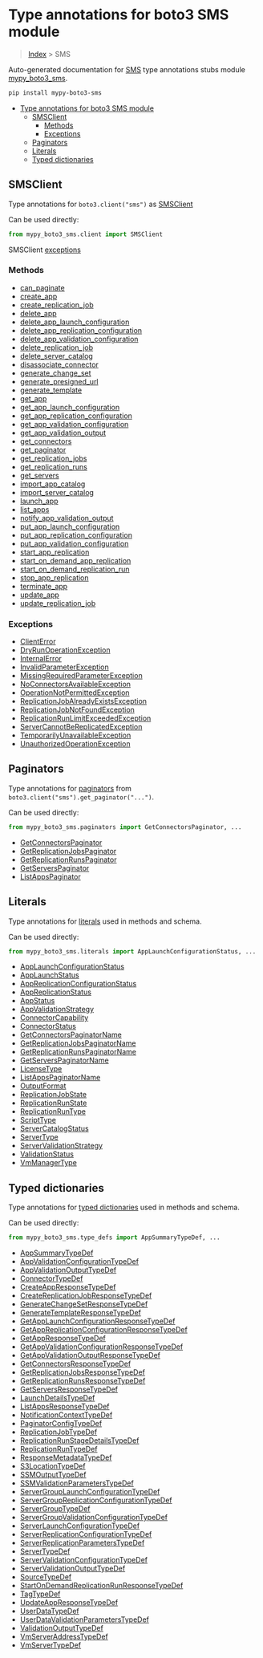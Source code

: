 # Type annotations for boto3 SMS module

> [Index](..) > SMS

Auto-generated documentation for
[SMS](https://boto3.amazonaws.com/v1/documentation/api/latest/reference/services/sms.html#SMS)
type annotations stubs module
[mypy_boto3_sms](https://pypi.org/project/mypy-boto3-sms/).

```bash
pip install mypy-boto3-sms
```

- [Type annotations for boto3 SMS module](#type-annotations-for-boto3-sms-module)
  - [SMSClient](#smsclient)
    - [Methods](#methods)
    - [Exceptions](#exceptions)
  - [Paginators](#paginators)
  - [Literals](#literals)
  - [Typed dictionaries](#typed-dictionaries)

## SMSClient

Type annotations for `boto3.client("sms")` as [SMSClient](./client.md)

Can be used directly:

```python
from mypy_boto3_sms.client import SMSClient
```

SMSClient [exceptions](./client.md#exceptions)

### Methods

- [can_paginate](./client.md#can-paginate)
- [create_app](./client.md#create-app)
- [create_replication_job](./client.md#create-replication-job)
- [delete_app](./client.md#delete-app)
- [delete_app_launch_configuration](./client.md#delete-app-launch-configuration)
- [delete_app_replication_configuration](./client.md#delete-app-replication-configuration)
- [delete_app_validation_configuration](./client.md#delete-app-validation-configuration)
- [delete_replication_job](./client.md#delete-replication-job)
- [delete_server_catalog](./client.md#delete-server-catalog)
- [disassociate_connector](./client.md#disassociate-connector)
- [generate_change_set](./client.md#generate-change-set)
- [generate_presigned_url](./client.md#generate-presigned-url)
- [generate_template](./client.md#generate-template)
- [get_app](./client.md#get-app)
- [get_app_launch_configuration](./client.md#get-app-launch-configuration)
- [get_app_replication_configuration](./client.md#get-app-replication-configuration)
- [get_app_validation_configuration](./client.md#get-app-validation-configuration)
- [get_app_validation_output](./client.md#get-app-validation-output)
- [get_connectors](./client.md#get-connectors)
- [get_paginator](./client.md#get-paginator)
- [get_replication_jobs](./client.md#get-replication-jobs)
- [get_replication_runs](./client.md#get-replication-runs)
- [get_servers](./client.md#get-servers)
- [import_app_catalog](./client.md#import-app-catalog)
- [import_server_catalog](./client.md#import-server-catalog)
- [launch_app](./client.md#launch-app)
- [list_apps](./client.md#list-apps)
- [notify_app_validation_output](./client.md#notify-app-validation-output)
- [put_app_launch_configuration](./client.md#put-app-launch-configuration)
- [put_app_replication_configuration](./client.md#put-app-replication-configuration)
- [put_app_validation_configuration](./client.md#put-app-validation-configuration)
- [start_app_replication](./client.md#start-app-replication)
- [start_on_demand_app_replication](./client.md#start-on-demand-app-replication)
- [start_on_demand_replication_run](./client.md#start-on-demand-replication-run)
- [stop_app_replication](./client.md#stop-app-replication)
- [terminate_app](./client.md#terminate-app)
- [update_app](./client.md#update-app)
- [update_replication_job](./client.md#update-replication-job)

### Exceptions

- [ClientError](./client.md#clienterror)
- [DryRunOperationException](./client.md#dryrunoperationexception)
- [InternalError](./client.md#internalerror)
- [InvalidParameterException](./client.md#invalidparameterexception)
- [MissingRequiredParameterException](./client.md#missingrequiredparameterexception)
- [NoConnectorsAvailableException](./client.md#noconnectorsavailableexception)
- [OperationNotPermittedException](./client.md#operationnotpermittedexception)
- [ReplicationJobAlreadyExistsException](./client.md#replicationjobalreadyexistsexception)
- [ReplicationJobNotFoundException](./client.md#replicationjobnotfoundexception)
- [ReplicationRunLimitExceededException](./client.md#replicationrunlimitexceededexception)
- [ServerCannotBeReplicatedException](./client.md#servercannotbereplicatedexception)
- [TemporarilyUnavailableException](./client.md#temporarilyunavailableexception)
- [UnauthorizedOperationException](./client.md#unauthorizedoperationexception)

## Paginators

Type annotations for [paginators](./paginators.md) from
`boto3.client("sms").get_paginator("...")`.

Can be used directly:

```python
from mypy_boto3_sms.paginators import GetConnectorsPaginator, ...
```

- [GetConnectorsPaginator](./paginators.md#getconnectorspaginator)
- [GetReplicationJobsPaginator](./paginators.md#getreplicationjobspaginator)
- [GetReplicationRunsPaginator](./paginators.md#getreplicationrunspaginator)
- [GetServersPaginator](./paginators.md#getserverspaginator)
- [ListAppsPaginator](./paginators.md#listappspaginator)

## Literals

Type annotations for [literals](./literals.md) used in methods and schema.

Can be used directly:

```python
from mypy_boto3_sms.literals import AppLaunchConfigurationStatus, ...
```

- [AppLaunchConfigurationStatus](./literals.md#applaunchconfigurationstatus)
- [AppLaunchStatus](./literals.md#applaunchstatus)
- [AppReplicationConfigurationStatus](./literals.md#appreplicationconfigurationstatus)
- [AppReplicationStatus](./literals.md#appreplicationstatus)
- [AppStatus](./literals.md#appstatus)
- [AppValidationStrategy](./literals.md#appvalidationstrategy)
- [ConnectorCapability](./literals.md#connectorcapability)
- [ConnectorStatus](./literals.md#connectorstatus)
- [GetConnectorsPaginatorName](./literals.md#getconnectorspaginatorname)
- [GetReplicationJobsPaginatorName](./literals.md#getreplicationjobspaginatorname)
- [GetReplicationRunsPaginatorName](./literals.md#getreplicationrunspaginatorname)
- [GetServersPaginatorName](./literals.md#getserverspaginatorname)
- [LicenseType](./literals.md#licensetype)
- [ListAppsPaginatorName](./literals.md#listappspaginatorname)
- [OutputFormat](./literals.md#outputformat)
- [ReplicationJobState](./literals.md#replicationjobstate)
- [ReplicationRunState](./literals.md#replicationrunstate)
- [ReplicationRunType](./literals.md#replicationruntype)
- [ScriptType](./literals.md#scripttype)
- [ServerCatalogStatus](./literals.md#servercatalogstatus)
- [ServerType](./literals.md#servertype)
- [ServerValidationStrategy](./literals.md#servervalidationstrategy)
- [ValidationStatus](./literals.md#validationstatus)
- [VmManagerType](./literals.md#vmmanagertype)

## Typed dictionaries

Type annotations for [typed dictionaries](./type_defs.md) used in methods and
schema.

Can be used directly:

```python
from mypy_boto3_sms.type_defs import AppSummaryTypeDef, ...
```

- [AppSummaryTypeDef](./type_defs.md#appsummarytypedef)
- [AppValidationConfigurationTypeDef](./type_defs.md#appvalidationconfigurationtypedef)
- [AppValidationOutputTypeDef](./type_defs.md#appvalidationoutputtypedef)
- [ConnectorTypeDef](./type_defs.md#connectortypedef)
- [CreateAppResponseTypeDef](./type_defs.md#createappresponsetypedef)
- [CreateReplicationJobResponseTypeDef](./type_defs.md#createreplicationjobresponsetypedef)
- [GenerateChangeSetResponseTypeDef](./type_defs.md#generatechangesetresponsetypedef)
- [GenerateTemplateResponseTypeDef](./type_defs.md#generatetemplateresponsetypedef)
- [GetAppLaunchConfigurationResponseTypeDef](./type_defs.md#getapplaunchconfigurationresponsetypedef)
- [GetAppReplicationConfigurationResponseTypeDef](./type_defs.md#getappreplicationconfigurationresponsetypedef)
- [GetAppResponseTypeDef](./type_defs.md#getappresponsetypedef)
- [GetAppValidationConfigurationResponseTypeDef](./type_defs.md#getappvalidationconfigurationresponsetypedef)
- [GetAppValidationOutputResponseTypeDef](./type_defs.md#getappvalidationoutputresponsetypedef)
- [GetConnectorsResponseTypeDef](./type_defs.md#getconnectorsresponsetypedef)
- [GetReplicationJobsResponseTypeDef](./type_defs.md#getreplicationjobsresponsetypedef)
- [GetReplicationRunsResponseTypeDef](./type_defs.md#getreplicationrunsresponsetypedef)
- [GetServersResponseTypeDef](./type_defs.md#getserversresponsetypedef)
- [LaunchDetailsTypeDef](./type_defs.md#launchdetailstypedef)
- [ListAppsResponseTypeDef](./type_defs.md#listappsresponsetypedef)
- [NotificationContextTypeDef](./type_defs.md#notificationcontexttypedef)
- [PaginatorConfigTypeDef](./type_defs.md#paginatorconfigtypedef)
- [ReplicationJobTypeDef](./type_defs.md#replicationjobtypedef)
- [ReplicationRunStageDetailsTypeDef](./type_defs.md#replicationrunstagedetailstypedef)
- [ReplicationRunTypeDef](./type_defs.md#replicationruntypedef)
- [ResponseMetadataTypeDef](./type_defs.md#responsemetadatatypedef)
- [S3LocationTypeDef](./type_defs.md#s3locationtypedef)
- [SSMOutputTypeDef](./type_defs.md#ssmoutputtypedef)
- [SSMValidationParametersTypeDef](./type_defs.md#ssmvalidationparameterstypedef)
- [ServerGroupLaunchConfigurationTypeDef](./type_defs.md#servergrouplaunchconfigurationtypedef)
- [ServerGroupReplicationConfigurationTypeDef](./type_defs.md#servergroupreplicationconfigurationtypedef)
- [ServerGroupTypeDef](./type_defs.md#servergrouptypedef)
- [ServerGroupValidationConfigurationTypeDef](./type_defs.md#servergroupvalidationconfigurationtypedef)
- [ServerLaunchConfigurationTypeDef](./type_defs.md#serverlaunchconfigurationtypedef)
- [ServerReplicationConfigurationTypeDef](./type_defs.md#serverreplicationconfigurationtypedef)
- [ServerReplicationParametersTypeDef](./type_defs.md#serverreplicationparameterstypedef)
- [ServerTypeDef](./type_defs.md#servertypedef)
- [ServerValidationConfigurationTypeDef](./type_defs.md#servervalidationconfigurationtypedef)
- [ServerValidationOutputTypeDef](./type_defs.md#servervalidationoutputtypedef)
- [SourceTypeDef](./type_defs.md#sourcetypedef)
- [StartOnDemandReplicationRunResponseTypeDef](./type_defs.md#startondemandreplicationrunresponsetypedef)
- [TagTypeDef](./type_defs.md#tagtypedef)
- [UpdateAppResponseTypeDef](./type_defs.md#updateappresponsetypedef)
- [UserDataTypeDef](./type_defs.md#userdatatypedef)
- [UserDataValidationParametersTypeDef](./type_defs.md#userdatavalidationparameterstypedef)
- [ValidationOutputTypeDef](./type_defs.md#validationoutputtypedef)
- [VmServerAddressTypeDef](./type_defs.md#vmserveraddresstypedef)
- [VmServerTypeDef](./type_defs.md#vmservertypedef)

